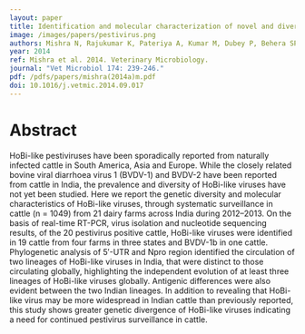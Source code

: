 ```yaml
---
layout: paper
title: Identification and molecular characterization of novel and divergent Hobi-like pestiviruses from naturally infected cattle in India. 
image: /images/papers/pestivirus.png
authors: Mishra N, Rajukumar K, Pateriya A, Kumar M, Dubey P, Behera SP, Verma A, Bhardwaj P, Kulkarni DD, Vijaykrishna D, Reddy ND.  
year: 2014
ref: Mishra et al. 2014. Veterinary Microbiology.
journal: "Vet Microbiol 174: 239-246."
pdf: /pdfs/papers/mishra(2014a)m.pdf
doi: 10.1016/j.vetmic.2014.09.017
---
```


# Abstract

HoBi-like pestiviruses have been sporadically reported from naturally infected cattle in South America, Asia and Europe. While the closely related bovine viral diarrhoea virus 1 (BVDV-1) and BVDV-2 have been reported from cattle in India, the prevalence and diversity of HoBi-like viruses have not yet been studied. Here we report the genetic diversity and molecular characteristics of HoBi-like viruses, through systematic surveillance in cattle (n = 1049) from 21 dairy farms across India during 2012–2013. On the basis of real-time RT-PCR, virus isolation and nucleotide sequencing results, of the 20 pestivirus positive cattle, HoBi-like viruses were identified in 19 cattle from four farms in three states and BVDV-1b in one cattle. Phylogenetic analysis of 5′-UTR and Npro region identified the circulation of two lineages of HoBi-like viruses in India, that were distinct to those circulating globally, highlighting the independent evolution of at least three lineages of HoBi-like viruses globally. Antigenic differences were also evident between the two Indian lineages. In addition to revealing that HoBi-like virus may be more widespread in Indian cattle than previously reported, this study shows greater genetic divergence of HoBi-like viruses indicating a need for continued pestivirus surveillance in cattle.